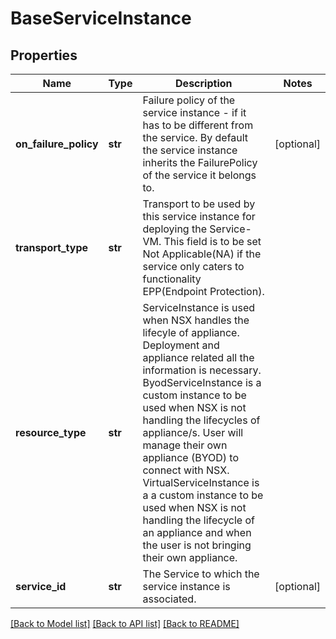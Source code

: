 # BaseServiceInstance

## Properties
Name | Type | Description | Notes
------------ | ------------- | ------------- | -------------
**on_failure_policy** | **str** | Failure policy of the service instance - if it has to be different from the service. By default the service instance inherits the FailurePolicy of the service it belongs to. | [optional] 
**transport_type** | **str** | Transport to be used by this service instance for deploying the Service-VM. This field is to be set Not Applicable(NA) if the service only caters to functionality EPP(Endpoint Protection). | 
**resource_type** | **str** | ServiceInstance is used when NSX handles the lifecyle of   appliance. Deployment and appliance related all the information is necessary. ByodServiceInstance is a custom instance to be used when NSX is not handling   the lifecycles of appliance/s. User will manage their own appliance (BYOD)   to connect with NSX. VirtualServiceInstance is a a custom instance to be used when NSX is not   handling the lifecycle of an appliance and when the user is not bringing   their own appliance.  | 
**service_id** | **str** | The Service to which the service instance is associated. | [optional] 

[[Back to Model list]](../README.md#documentation-for-models) [[Back to API list]](../README.md#documentation-for-api-endpoints) [[Back to README]](../README.md)

